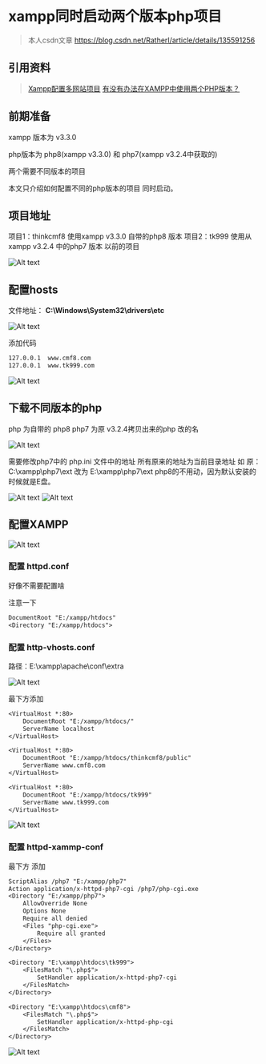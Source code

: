 # xampp同时启动两个版本php项目

> 本人csdn文章 <https://blog.csdn.net/RatherI/article/details/135591256>

## 引用资料

> [Xampp配置多网站项目](https://blog.berfen.com/36.html)
> [有没有办法在XAMPP中使用两个PHP版本？](https://007.gangguana.com/a/6d492eabfda5d1ac83575cc889df3e41.shtml)

## 前期准备

xampp 版本为 v3.3.0

php版本为 php8(xampp v3.3.0) 和 php7(xampp v3.2.4中获取的)

两个需要不同版本的项目

本文只介绍如何配置不同的php版本的项目 同时启动。

## 项目地址

项目1：thinkcmf8 使用xampp v3.3.0 自带的php8 版本
项目2：tk999 使用从 xampp v3.2.4 中的php7 版本 以前的项目

![Alt text](image.png)

## 配置hosts

文件地址： **C:\Windows\System32\drivers\etc**

![Alt text](image-1.png)

添加代码

```txt
127.0.0.1  www.cmf8.com
127.0.0.1  www.tk999.com
```

![Alt text](image-2.png)

## 下载不同版本的php

php 为自带的 php8
php7 为原 v3.2.4拷贝出来的php 改的名

![Alt text](image-4.png)

需要修改php7中的 php.ini 文件中的地址
所有原来的地址为当前目录地址 如 原：C:\xampp\php7\ext 改为 E:\xampp\php7\ext
php8的不用动，因为默认安装的时候就是E盘。

![Alt text](image-6.png)
![Alt text](image-5.png)

## 配置XAMPP

![Alt text](image-3.png)

### 配置 httpd.conf

好像不需要配置啥

注意一下

```txt
DocumentRoot "E:/xampp/htdocs"
<Directory "E:/xampp/htdocs">
```

### 配置 http-vhosts.conf

路径：E:\xampp\apache\conf\extra

![Alt text](image-8.png)

最下方添加

```txt
<VirtualHost *:80>
    DocumentRoot "E:/xampp/htdocs/"
    ServerName localhost
</VirtualHost>

<VirtualHost *:80>
    DocumentRoot "E:/xampp/htdocs/thinkcmf8/public"
    ServerName www.cmf8.com
</VirtualHost>

<VirtualHost *:80>
    DocumentRoot "E:/xampp/htdocs/tk999"
    ServerName www.tk999.com
</VirtualHost>
```

![Alt text](image-9.png)

### 配置 httpd-xammp-conf

最下方 添加

```txt
ScriptAlias /php7 "E:/xampp/php7"
Action application/x-httpd-php7-cgi /php7/php-cgi.exe
<Directory "E:/xampp/php7">
    AllowOverride None
    Options None
    Require all denied
    <Files "php-cgi.exe">
        Require all granted
    </Files>
</Directory>

<Directory "E:\xampp\htdocs\tk999">
    <FilesMatch "\.php$">
        SetHandler application/x-httpd-php7-cgi
    </FilesMatch>
</Directory>

<Directory "E:\xampp\htdocs\cmf8">
    <FilesMatch "\.php$">
        SetHandler application/x-httpd-php-cgi
    </FilesMatch>
</Directory>
```

![Alt text](image-7.png)

